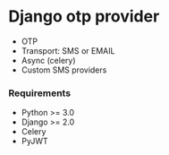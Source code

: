 # Django otp provider

* OTP
* Transport: SMS or EMAIL
* Async (celery)
* Custom SMS providers


### Requirements
+ Python >= 3.0
+ Django >= 2.0
+ Celery
+ PyJWT
